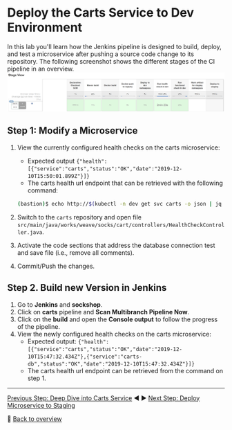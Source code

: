 # Deploy the Carts Service to Dev Environment

In this lab you'll learn how the Jenkins pipeline is designed to build, deploy, and test a microservice after pushing a source code change to its repository. The following screenshot shows the different stages of the CI pipeline in an overview.
![pipeline_dev](../assets/pipeline_dev.png)

## Step 1: Modify a Microservice

1. View the currently configured health checks on the carts microservice:
    - Expected output `{"health":[{"service":"carts","status":"OK","date":"2019-12-10T15:50:01.899Z"}]}`
    - The carts health url endpoint that can be retrieved with the following command:

    ```bash
    (bastion)$ echo http://$(kubectl -n dev get svc carts -o json | jq -r .status.loadBalancer.ingress[].ip)/health
    ```

1. Switch to the `carts` repository and open file `src/main/java/works/weave/socks/cart/controllers/HealthCheckController.java`. 
1. Activate the code sections that address the database connection test and save file (i.e., remove all comments).
1. Commit/Push the changes.

## Step 2. Build new Version in Jenkins

1. Go to **Jenkins** and **sockshop**.
1. Click on **carts** pipeline and **Scan Multibranch Pipeline Now**.
1. Click on the **build** and open the **Console output** to follow the progress of the pipeline.
1. View the newly configured health checks on the carts microservice:
    - Expected output: `{"health":[{"service":"carts","status":"OK","date":"2019-12-10T15:47:32.434Z"},{"service":"carts-db","status":"OK","date":"2019-12-10T15:47:32.434Z"}]}`
    - The carts health url endpoint can be retrieved from the command on step 1.

---

[Previous Step: Deep Dive into Carts Service](../01_Deep_Dive_into_Carts_Service) :arrow_backward: :arrow_forward: [Next Step: Deploy Microservice to Staging](../03_Deploy_Microservice_to_Staging)

:arrow_up_small: [Back to overview](../)
